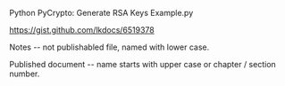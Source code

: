 Python PyCrypto: Generate RSA Keys Example.py

https://gist.github.com/lkdocs/6519378

Notes -- not publishabled file, named with lower case.

Published document -- name starts with upper case or chapter / section number.
